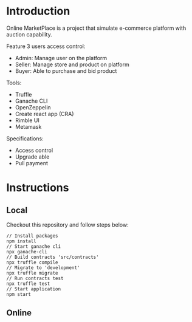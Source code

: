 # Introduction

Online MarketPlace is a project that simulate e-commerce platform with auction capability.

Feature 3 users access control:
- Admin: Manage user on the platform
- Seller: Manage store and product on platform
- Buyer: Able to purchase and bid product

Tools:
- Truffle
- Ganache CLI
- OpenZeppelin
- Create react app (CRA)
- Rimble UI
- Metamask

Specifications:
- Access control
- Upgrade able
- Pull payment

# Instructions

## Local
Checkout this repository and follow steps below:
```
// Install packages
npm install
// Start ganache cli
npx ganache-cli
// Build contracts 'src/contracts'
npx truffle compile
// Migrate to 'development'
npx truffle migrate
// Run contracts test
npx truffle test
// Start application
npm start
```

## Online
